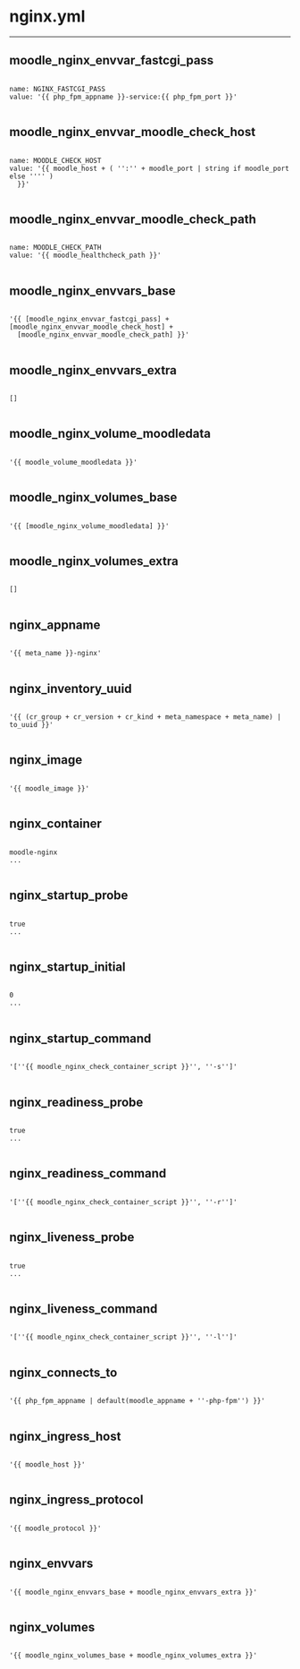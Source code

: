 



# nginx.yml
  
---
## moodle_nginx_envvar_fastcgi_pass
  
```

name: NGINX_FASTCGI_PASS
value: '{{ php_fpm_appname }}-service:{{ php_fpm_port }}'
  
```
## moodle_nginx_envvar_moodle_check_host
  
```

name: MOODLE_CHECK_HOST
value: '{{ moodle_host + ( '':'' + moodle_port | string if moodle_port else '''' )
  }}'
  
```
## moodle_nginx_envvar_moodle_check_path
  
```

name: MOODLE_CHECK_PATH
value: '{{ moodle_healthcheck_path }}'
  
```
## moodle_nginx_envvars_base
  
```

'{{ [moodle_nginx_envvar_fastcgi_pass] + [moodle_nginx_envvar_moodle_check_host] +
  [moodle_nginx_envvar_moodle_check_path] }}'
  
```
## moodle_nginx_envvars_extra
  
```

[]
  
```
## moodle_nginx_volume_moodledata
  
```

'{{ moodle_volume_moodledata }}'
  
```
## moodle_nginx_volumes_base
  
```

'{{ [moodle_nginx_volume_moodledata] }}'
  
```
## moodle_nginx_volumes_extra
  
```

[]
  
```
## nginx_appname
  
```

'{{ meta_name }}-nginx'
  
```
## nginx_inventory_uuid
  
```

'{{ (cr_group + cr_version + cr_kind + meta_namespace + meta_name) | to_uuid }}'
  
```
## nginx_image
  
```

'{{ moodle_image }}'
  
```
## nginx_container
  
```

moodle-nginx
...
  
```
## nginx_startup_probe
  
```

true
...
  
```
## nginx_startup_initial
  
```

0
...
  
```
## nginx_startup_command
  
```

'[''{{ moodle_nginx_check_container_script }}'', ''-s'']'
  
```
## nginx_readiness_probe
  
```

true
...
  
```
## nginx_readiness_command
  
```

'[''{{ moodle_nginx_check_container_script }}'', ''-r'']'
  
```
## nginx_liveness_probe
  
```

true
...
  
```
## nginx_liveness_command
  
```

'[''{{ moodle_nginx_check_container_script }}'', ''-l'']'
  
```
## nginx_connects_to
  
```

'{{ php_fpm_appname | default(moodle_appname + ''-php-fpm'') }}'
  
```
## nginx_ingress_host
  
```

'{{ moodle_host }}'
  
```
## nginx_ingress_protocol
  
```

'{{ moodle_protocol }}'
  
```
## nginx_envvars
  
```

'{{ moodle_nginx_envvars_base + moodle_nginx_envvars_extra }}'
  
```
## nginx_volumes
  
```

'{{ moodle_nginx_volumes_base + moodle_nginx_volumes_extra }}'
  
```